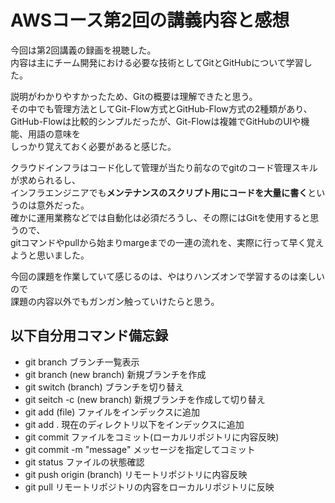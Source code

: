 # AWSコース第2回の講義内容と感想

今回は第2回講義の録画を視聴した。  
内容は主にチーム開発における必要な技術としてGitとGitHubについて学習した。  

説明がわかりやすかったため、Gitの概要は理解できたと思う。  
その中でも管理方法としてGit-Flow方式とGitHub-Flow方式の2種類があり、  
GitHub-Flowは比較的シンプルだったが、Git-Flowは複雑でGitHubのUIや機能、用語の意味を  
しっかり覚えておく必要があると感じた。


クラウドインフラはコード化して管理が当たり前なのでgitのコード管理スキルが求められるし、  
インフラエンジニアでも**メンテナンスのスクリプト用にコードを大量に書く**というのは意外だった。  
確かに運用業務などでは自動化は必須だろうし、その際にはGitを使用すると思うので、  
gitコマンドやpullから始まりmargeまでの一連の流れを、実際に行って早く覚えようと思いました。


今回の課題を作業していて感じるのは、やはりハンズオンで学習するのは楽しいので  
課題の内容以外でもガンガン触っていけたらと思う。  


## 以下自分用コマンド備忘録

* git branch                    ブランチ一覧表示
* git branch (new branch)       新規ブランチを作成
* git switch (branch)           ブランチを切り替え
* git seitch -c (new branch)    新規ブランチを作成して切り替え
* git add (file)                ファイルをインデックスに追加
* git add .                     現在のディレクトリ以下をインデックスに追加
* git commit                    ファイルをコミット(ローカルリポジトリに内容反映)
* git commit -m "message"       メッセージを指定してコミット
* git status                    ファイルの状態確認
* git push origin (branch)      リモートリポジトリに内容反映
* git pull                      リモートリポジトリの内容をローカルリポジトリに反映

